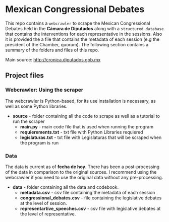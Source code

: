 # Mexican Congressional Debates 

This repo contains a `webcrawler` to scrape the Mexican Congressional Debates held in the **Cámara de Diputados** along with a  `structured database` that contains the interventions for each representative in the sessions. Also it is provided the a file that contains the metadata of each session (e.g the president of the Chamber, quorum). The following section contains a summary of the folders and files of this repo. 

Main source: http://cronica.diputados.gob.mx

## Project files

### Webcrawler: Using the scraper
The webcrawler is Python-based, for its use installation is necessary, as well as some Python libraries. 

* **source** - folder containing all the code to scrape as well as a tutorial to run the scraper
  * **main.py** - main code file that is used when running the program
  * **requierements.txt** - txt file with Python Libraries requiered
  * **legislaturas.txt** - txt file with Legislaturas that will be scraped when the program is run

### Data

The data is current as of **fecha de hoy**. There has been a post-processing of the data in comparison to the original sources. I recommend using the webcrawler if you need to use the original data without any pre-processing. 

* **data** - folder containing all the data and codebook. 
  * **metadata.csv** - csv file containing the metadata of each session
  * **congressional_debates.csv** - file containing the legislative debates at the level of session.
  * **representartive_speeches.csv** - csv file with legislative debates at the level of representative.
